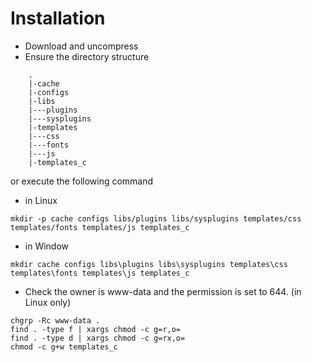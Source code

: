 # Installation

- Download and uncompress
- Ensure the directory structure
```
    .
    |-cache
    |-configs
    |-libs
    |---plugins
    |---sysplugins
    |-templates
    |---css
    |---fonts
    |---js
    |-templates_c
```
or execute the following command
  - in Linux
```shell
mkdir -p cache configs libs/plugins libs/sysplugins templates/css templates/fonts templates/js templates_c
```
  - in Window
```shell
mkdir cache configs libs\plugins libs\sysplugins templates\css templates\fonts templates\js templates_c
```
- Check the owner is www-data and the permission is set to 644. (in Linux only)
``` shell
chgrp -Rc www-data .
find . -type f | xargs chmod -c g=r,o=
find . -type d | xargs chmod -c g=rx,o=
chmod -c g+w templates_c
```
